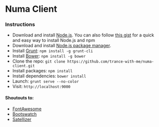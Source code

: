# Numa Client

### Instructions
* Download and install [Node.js](http://www.nodejs.org/download/). You can also follow [this gist](https://gist.github.com/isaacs/579814) for a quick and easy way to install Node.js and npm
* Download and install [Node.js package manager](https://github.com/npm/npm).
* Install [Grunt](http://gruntjs.com/): `npm install -g grunt-cli` 
* Install [Bower](http://bower.io/): `npm install -g bower`
* Clone the repo: `git clone https://github.com/trance-with-me/numa-client.git`
* Install packages: `npm install`
* Install dependencies: `bower install`
* Launch: `grunt serve --no-color`
* Visit: `http://localhost:9000`

#### Shoutouts to:
* [FontAwesome](https://github.com/FortAwesome/Font-Awesome)
* [Bootswatch](https://github.com/thomaspark/bootswatch/)
* [Satellizer](https://github.com/sahat/satellizer/)
